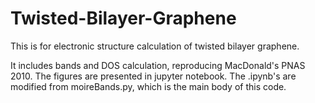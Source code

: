 # Twisted-Bilayer-Graphene
This is for electronic structure calculation of twisted bilayer graphene.

It includes bands and DOS calculation, reproducing MacDonald's PNAS 2010. The figures are presented in jupyter notebook. The .ipynb's are modified from moireBands.py, which is the main body of this code.

